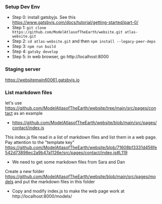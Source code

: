 ### Setup Dev Env

- Step 0: install gatsbyjs. See this https://www.gatsbyjs.com/docs/tutorial/getting-started/part-0/
- Step 1: `git clone https://github.com/ModelAtlasofTheEarth/website.git atlas-website.git`
- Step 2: `cd atlas-website.git` and then `npm install --legacy-peer-deps`
- Step 3: `npm run build`
- Step 4: `gatsby develop`
- Step 5: in web browser, go http://localhost:8000

### Staging server

 https://websitemain60061.gatsbyjs.io

### List markdown files

let's use https://github.com/ModelAtlasofTheEarth/website/tree/main/src/pages/contact as an example

- https://github.com/ModelAtlasofTheEarth/website/blob/main/src/pages/contact/index.js

This index.js file read in a list of markdown files and list them in a web page. Pay attention to the "template key" https://github.com/ModelAtlasofTheEarth/website/blob/71608bf3331d456fe542d73898ec2a9b47a1126e/src/pages/contact/index.js#L119

- We need to get some markdown files from Sara and Dan

Create a new folder https://github.com/ModelAtlasofTheEarth/website/blob/main/src/pages/models and put the markdown files in this folder

- Copy and modify index.js to make the web page work at http://localhost:8000/models/

 
